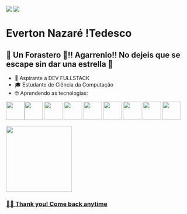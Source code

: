 <a href="https://www.linkedin.com/in/everton-nazare-829723b4" target="_blank"><img src="https://img.shields.io/badge/-LinkedIn-%230077B5?style=for-the-badge&logo=linkedin&logoColor=white" target="_blank"></a>   <a href = "mailto:contato@nazare.everton@gmail.com"><img src="https://img.shields.io/badge/Gmail-D14836?style=for-the-badge&logo=gmail&logoColor=white" target="_blank"></a>  


# Everton Nazaré !Tedesco
## :bell: Un Forastero 👋!!  Agarrenlo!! No dejeis que se escape sin dar una estrella :star2:
- :runner: Aspirante a DEV FULLSTACK
- :mortar_board: Estudante de Ciência da Computação
- :nerd_face: Aprendendo as tecnologias:

<img src="https://cdn.jsdelivr.net/gh/devicons/devicon/icons/javascript/javascript-original.svg" 
width ="50" heigth="50" /><img src="https://cdn.jsdelivr.net/gh/devicons/devicon/icons/html5/html5-original.svg" 
width ="50" heigth="50" />
<img src="https://cdn.jsdelivr.net/gh/devicons/devicon/icons/css3/css3-original.svg" 
width="50" height="50"/> 
<img src="https://cdn.jsdelivr.net/gh/devicons/devicon/icons/react/react-original.svg"
width="50" height="50"/>
<img src="https://cdn.jsdelivr.net/gh/devicons/devicon/icons/nodejs/nodejs-original.svg"
width="50" height="50"/>
<img src="https://cdn.jsdelivr.net/gh/devicons/devicon/icons/mongodb/mongodb-original.svg"
width="50" height="50"/>
<img src="https://cdn.jsdelivr.net/gh/devicons/devicon/icons/mysql/mysql-original.svg"
width="50" height="50"/>
<img src="https://cdn.jsdelivr.net/gh/devicons/devicon/icons/java/java-original.svg"
width="50" height="50"/>
<img src="https://cdn.jsdelivr.net/gh/devicons/devicon/icons/git/git-original.svg"
width="50" height="50"/>
          

<div>
<a href="https://github.com/evertonnsasac">
<img height="180em" src="https://github-readme-stats.vercel.app/api/top-langs/?username=evertonnasac&layout=compact&langs_count=7&theme=dracula"/>
</div>

### :raising_hand_man: Thank you! Come back anytime
 

<!--
**evertonnasac/evertonnasac** is a ✨ _special_ ✨ repository because its `README.md` (this file) appears on your GitHub profile.

Here are some ideas to get you started:

- 🔭 I’m currently working on ...
- 🌱 I’m currently learning ...
- 👯 I’m looking to collaborate on ...
- 🤔 I’m looking for help with ...
- 💬 Ask me about ...
- 📫 How to reach me: ...
- 😄 Pronouns: ...
- ⚡ Fun fact: ...
-->

